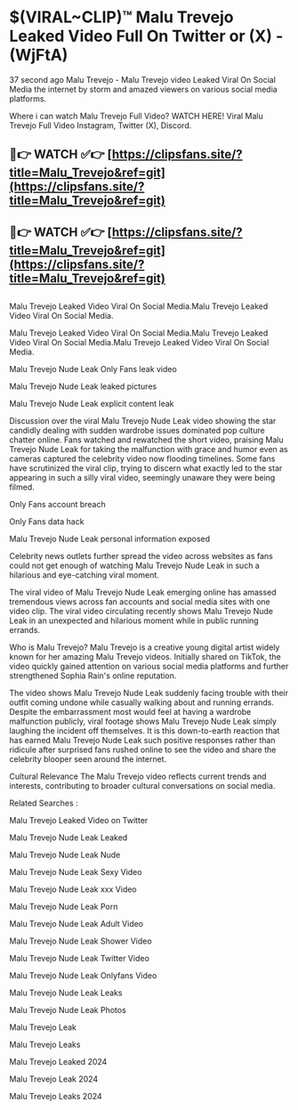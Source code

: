 # $(VIRAL~CLIP)™ Malu Trevejo Leaked Video Full On Twitter or (X) -(WjFtA)
37 second ago Malu Trevejo - Malu Trevejo video Leaked Viral On Social Media the internet by storm and amazed viewers on various social media platforms.

Where i can watch Malu Trevejo Full Video? WATCH HERE! Viral Malu Trevejo Full Video Instagram, Twitter (X), Discord.

## 🔴👉 WATCH ✅👉 [https://clipsfans.site/?title=Malu_Trevejo&ref=git](https://clipsfans.site/?title=Malu_Trevejo&ref=git)
## 🔴👉 WATCH ✅👉 [https://clipsfans.site/?title=Malu_Trevejo&ref=git](https://clipsfans.site/?title=Malu_Trevejo&ref=git)
##
Malu Trevejo Leaked Video Viral On Social Media.Malu Trevejo Leaked Video Viral On Social Media.

Malu Trevejo Leaked Video Viral On Social Media.Malu Trevejo Leaked Video Viral On Social Media.Malu Trevejo Leaked Video Viral On Social Media.

Malu Trevejo Nude Leak Only Fans leak video

Malu Trevejo Nude Leak leaked pictures

Malu Trevejo Nude Leak explicit content leak

Discussion over the viral Malu Trevejo Nude Leak video showing the star candidly dealing with sudden wardrobe issues dominated pop culture chatter online. Fans watched and rewatched the short video, praising Malu Trevejo Nude Leak for taking the malfunction with grace and humor even as cameras captured the celebrity video now flooding timelines. Some fans have scrutinized the viral clip, trying to discern what exactly led to the star appearing in such a silly viral video, seemingly unaware they were being filmed.


Only Fans account breach

Only Fans data hack

Malu Trevejo Nude Leak personal information exposed

Celebrity news outlets further spread the video across websites as fans could not get enough of watching Malu Trevejo Nude Leak in such a hilarious and eye-catching viral moment.


The viral video of Malu Trevejo Nude Leak emerging online has amassed tremendous views across fan accounts and social media sites with one video clip. The viral video circulating recently shows Malu Trevejo Nude Leak in an unexpected and hilarious moment while in public running errands.


Who is Malu Trevejo? Malu Trevejo is a creative young digital artist widely known for her amazing Malu Trevejo videos. Initially shared on TikTok, the video quickly gained attention on various social media platforms and further strengthened Sophia Rain's online reputation.

The video shows Malu Trevejo Nude Leak suddenly facing trouble with their outfit coming undone while casually walking about and running errands. Despite the embarrassment most would feel at having a wardrobe malfunction publicly, viral footage shows Malu Trevejo Nude Leak simply laughing the incident off themselves. It is this down-to-earth reaction that has earned Malu Trevejo Nude Leak such positive responses rather than ridicule after surprised fans rushed online to see the video and share the celebrity blooper seen around the internet.

Cultural Relevance The Malu Trevejo video reflects current trends and interests, contributing to broader cultural conversations on social media.

Related Searches :

Malu Trevejo Leaked Video on Twitter

Malu Trevejo Nude Leak Leaked

Malu Trevejo Nude Leak Nude

Malu Trevejo Nude Leak Sexy Video

Malu Trevejo Nude Leak xxx Video

Malu Trevejo Nude Leak Porn

Malu Trevejo Nude Leak Adult Video

Malu Trevejo Nude Leak Shower Video

Malu Trevejo Nude Leak Twitter Video

Malu Trevejo Nude Leak Onlyfans Video

Malu Trevejo Nude Leak Leaks

Malu Trevejo Nude Leak Photos

Malu Trevejo Leak

Malu Trevejo Leaks

Malu Trevejo Leaked 2024

Malu Trevejo Leak 2024

Malu Trevejo Leaks 2024
